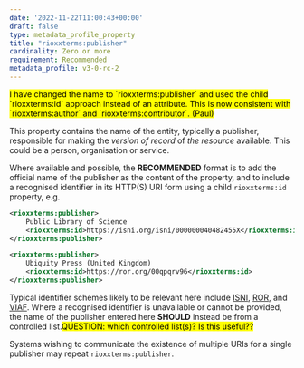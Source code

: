 ```yaml
---
date: '2022-11-22T11:00:43+00:00'
draft: false
type: metadata_profile_property
title: "rioxxterms:publisher"
cardinality: Zero or more
requirement: Recommended
metadata_profile: v3-0-rc-2
---
```


<mark>
I have changed the name to `rioxxterms:publisher` and used the child `rioxxterms:id` approach instead of an attribute. This is now consistent with `rioxxterms:author` and `rioxxterms:contributor`. (Paul)
</mark>


This property contains the name of the entity, typically a publisher, responsible for making the *version of record* of *the resource* available. This could be a person, organisation or service.


Where available and possible, the **RECOMMENDED** format is to add the official name of the publisher as the content of the property, and to include a recognised identifier in its HTTP(S) URI form using a child `rioxxterms:id` property, e.g.
```xml
<rioxxterms:publisher>
    Public Library of Science
    <rioxxterms:id>https://isni.org/isni/000000040482455X</rioxxterms:id>
</rioxxterms:publisher>
```

```xml
<rioxxterms:publisher>
    Ubiquity Press (United Kingdom)
    <rioxxterms:id>https://ror.org/00qpqrv96</rioxxterms:id>
</rioxxterms:publisher>
```

Typical identifier schemes likely to be relevant here include [ISNI](https://isni.org/), [ROR](https://ror.org/), and [VIAF](http://viaf.org/). Where a recognised identifier is unavailable or cannot be provided, the name of the publisher entered here **SHOULD** instead be from a controlled list.<mark>QUESTION: which controlled list(s)? Is this useful??</mark>

Systems wishing to communicate the existence of multiple URIs for a single publisher may repeat `rioxxterms:publisher`.